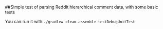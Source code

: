 ##Simple test of parsing Reddit hierarchical comment data, with some basic tests

You can run it with `./gradlew clean assemble testDebugUnitTest`

